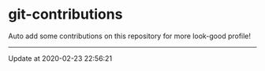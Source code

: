 # git-contributions

Auto add some contributions on this repository for more look-good profile!

---

Update at 2020-02-23 22:56:21

